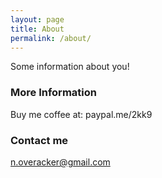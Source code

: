 ```yaml
---
layout: page
title: About
permalink: /about/
---
```


Some information about you!

### More Information

Buy me coffee at: paypal.me/2kk9

### Contact me

[n.overacker@gmail.com](mailto:n.overacker@gmail.com)
